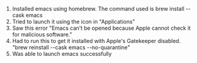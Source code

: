 1. Installed emacs using homebrew. The command used is brew install --cask emacs
2. Tried to launch it using the icon in "Applications"
3. Saw this error "Emacs can’t be opened because Apple cannot check it for malicious software."
4. Had to run this to get it installed with Apple's Gatekeeper disabled. "brew reinstall --cask emacs --no-quarantine"
5. Was able to launch emacs successfully
